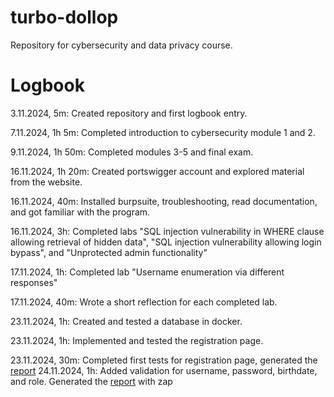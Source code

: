 # turbo-dollop
Repository for cybersecurity and data privacy course.

# Logbook

3.11.2024, 5m:  Created repository and first logbook entry.

7.11.2024, 1h 5m: Completed introduction to cybersecurity module 1 and 2.

9.11.2024, 1h 50m: Completed modules 3-5 and final exam.

16.11.2024, 1h 20m: Created portswigger account and explored material from the website.

16.11.2024, 40m: Installed burpsuite, troubleshooting, read documentation, and got familiar with the program.

16.11.2024, 3h: Completed labs "SQL injection vulnerability in WHERE clause allowing retrieval of hidden data", "SQL injection vulnerability allowing login bypass", and "Unprotected admin functionality"

17.11.2024, 1h: Completed lab "Username enumeration via different responses"

17.11.2024, 40m: Wrote a short reflection for each completed lab.

23.11.2024, 1h: Created and tested a database in docker.

23.11.2024, 1h: Implemented and tested the registration page.

23.11.2024, 30m: Completed first tests for registration page, generated the [report](https://github.com/Veeti-Laine/turbo-dollop/blob/main/registration_tests_first_report.md)
24.11.2024, 1h: Added validation for username, password, birthdate, and role. Generated the [report](https://github.com/Veeti-Laine/turbo-dollop/blob/main/registration_tests_second_report.md) with zap
